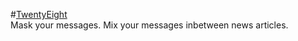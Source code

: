 #[TwentyEight](http://twentyeight.in/)
<br>
Mask your messages. Mix your messages inbetween news articles.